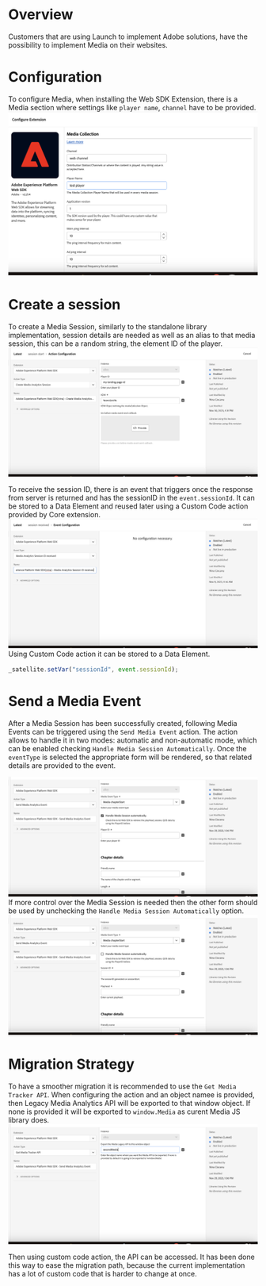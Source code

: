# Overview

Customers that are using Launch to implement Adobe solutions, have the possibility to implement Media on their websites.

# Configuration

To configure Media, when installing the Web SDK Extension, there is a Media section where settings like `player name`,
`channel` have to be provided.
![image](public/img/configuration.png)

# Create a session

To create a Media Session, similarly to the standalone library implementation, session details are needed as well as an
alias to that media session, this can be a random string, the element ID of the player.
![image](public/img/createSession.png)

To receive the session ID, there is an event that triggers once the response from server is returned and has
the sessionID in the `event.sessionId`. It can be stored to a Data Element and reused later using a Custom Code
action provided by Core extension.
![img.png](public/img/sessionReceived.png)
Using Custom Code action it can be stored to a Data Element.

```javascript
_satellite.setVar("sessionId", event.sessionId);
```

# Send a Media Event

After a Media Session has been successfully created, following Media Events can be triggered using the `Send Media Event` action.
The action allows to handle it in two modes: automatic and non-automatic mode, which can be enabled
checking `Handle Media Session Automatically`.
Once the `eventType` is selected the appropriate form will be rendered, so that related details are provided to the event.

![img.png](public/img/sendMediaEvent.png)
If more control over the Media Session is needed then the other form should be used by unchecking the `Handle Media Session Automatically` option.
![img.png](public/img/sendMediaEvent2.png)

# Migration Strategy

To have a smoother migration it is recommended to use the `Get Media Tracker API`. When configuring the action and an object namee is provided, then
Legacy Media Analytics API will be exported to that window object. If none is provided it will be exported to `window.Media` as curent Media JS library does.
![img.png](public/img/legacyTracker.png)

Then using custom code action, the API can be accessed. It has been done this way to ease the migration path,
because the current implementation has a lot of custom code that is harder to change at once.
